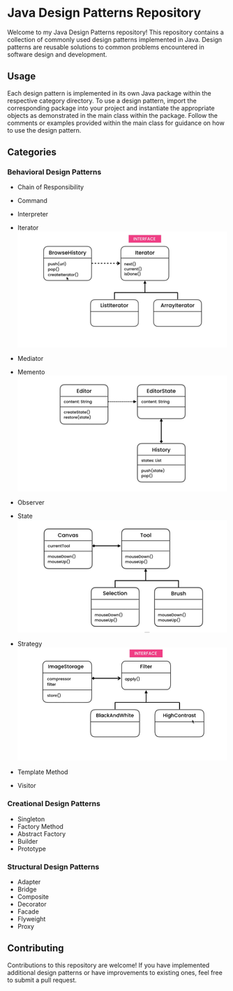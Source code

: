 # Java Design Patterns Repository

Welcome to my Java Design Patterns repository! This repository contains a collection of commonly used design patterns implemented in Java. Design patterns are reusable solutions to common problems encountered in software design and development.

## Usage

Each design pattern is implemented in its own Java package within the respective category directory. To use a design pattern, import the corresponding package into your project and instantiate the appropriate objects as demonstrated in the main class within the package. Follow the comments or examples provided within the main class for guidance on how to use the design pattern.


## Categories

### Behavioral Design Patterns
- Chain of Responsibility
- Command
- Interpreter
- Iterator
![Iterator Design Patterns](images/iterator-design-pattern.jpg)

- Mediator
- Memento
![Memento Design Patterns](images/memento-design-pattern.jpg)

- Observer
- State
![State Design Patterns](images/state-design-pattern.jpg)

- Strategy
![Strategy Design Patterns](images/strategy-design-pattern.jpg)

- Template Method
- Visitor

### Creational Design Patterns
- Singleton
- Factory Method
- Abstract Factory
- Builder
- Prototype

### Structural Design Patterns
- Adapter
- Bridge
- Composite
- Decorator
- Facade
- Flyweight
- Proxy

## Contributing

Contributions to this repository are welcome! If you have implemented additional design patterns or have improvements to existing ones, feel free to submit a pull request.

